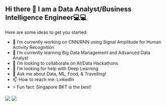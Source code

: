 ## Hi there 👋 I am a Data Analyst/Business Intelligence Engineer💻💻


Here are some ideas to get you started:

- 🔭 I’m currently working on CNN/RNN using Signal Amplitude for Human Activity Recognition
- 🌱 I’m currently learning Big Data Management and Advanced Data Analyst
- 👯 I’m looking to collaborate on AI/Data Hackathons
- 🤔 I’m looking for help with Deep Learning
- 💬 Ask me about Data, ML, Food, & Travelling!
- 📫 How to reach me: LinkedIn
- ⚡ Fun fact: Singapore BKT is the best!

![](https://raw.githubusercontent.com/jessicangelinet/github-stats/master/generated/overview.svg#gh-dark-mode-only)
![](https://raw.githubusercontent.com/jessicangelinet/github-stats/master/generated/overview.svg#gh-light-mode-only)
